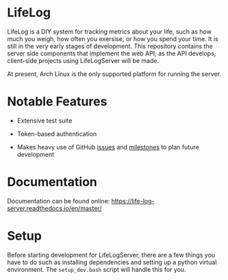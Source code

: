 # LifeLog

LifeLog is a DIY system for tracking metrics about your life, such as how much
you weigh, how often you exersise, or how you spend your time. It is still in
the very early stages of development. This repository contains the server side
components that implement the web API; as the API develops, client-side projects
using LifeLogServer will be made.

At present, Arch Linux is the only supported platform for running the server.

# Notable Features

* Extensive test suite

* Token-based authentication

* Makes heavy use of GitHub
  [issues](https://github.com/Ivan-Johnson/LifeLogServer/issues) and
  [milestones](https://github.com/Ivan-Johnson/LifeLogServer/milestones) to plan
  future development

# Documentation

Documentation can be found online:
https://life-log-server.readthedocs.io/en/master/

# Setup

Before starting development for LifeLogServer, there are a few things you have
to do such as installing dependencies and setting up a python virtual
environment. The `setup_dev.bash` script will handle this for you.
